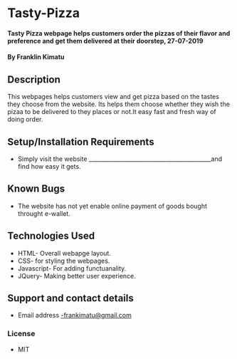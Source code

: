 # Tasty-Pizza
#### Tasty Pizza webpage helps customers order the pizzas of their flavor and preference and get them delivered at their doorstep, 27-07-2019
#### By **Franklin Kimatu**
## Description
This webpages helps customers view and get pizza based on the tastes they choose from the website. Its helps them choose whether they wish the pizaa to be delivered to they places or not.It easy fast and fresh way of doing order.
## Setup/Installation Requirements
* Simply visit the website ___________________________________________and find how easy it gets.

## Known Bugs
* The website has not yet enable online payment of goods bought throught e-wallet.
## Technologies Used
* HTML- Overall webapge layout.
* CSS- for styling the webpages.
* Javascript- For adding functuanality.
* JQuery- Making better user experience.
## Support and contact details
* Email address -frankimatu@gmail.com
### License
* MIT